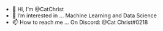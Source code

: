 - 👋 Hi, I’m @CatChrist
- 👀 I’m interested in ... Machine Learning and Data Science
- 📫 How to reach me ... On Discord: @Cat Christ#0218
